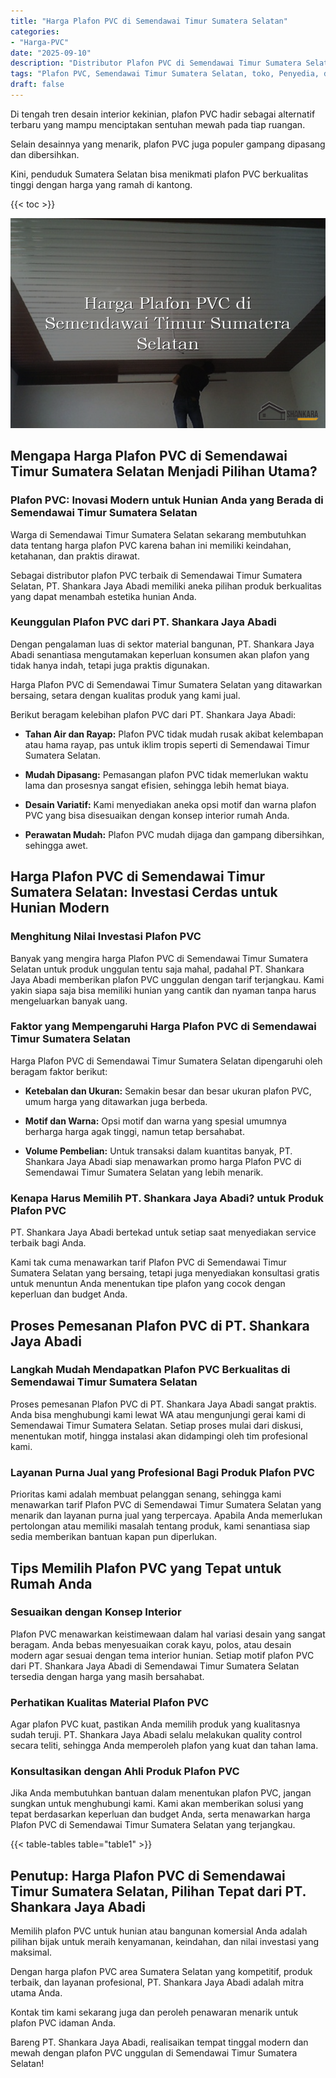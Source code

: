 ```yaml
---
title: "Harga Plafon PVC di Semendawai Timur Sumatera Selatan"
categories: 
- "Harga-PVC"
date: "2025-09-10"
description: "Distributor Plafon PVC di Semendawai Timur Sumatera Selatan bagi rumah, office, dan toko. Produk terbaik, pilihan motif, variasi warna modern, beserta servis pemasangan dikerjakan oleh tenaga ahli profesional serta kepastian resmi!|Servis penjualan Plafon PVC di Semendawai Timur Sumatera Selatan untuk keperluan hunian, office, atau gerai, dengan panel unggulan dan penempatan oleh tenaga ahli profesional dan garansi resmi.|Pilihan Plafon PVC di Semendawai Timur Sumatera Selatan yang andal untuk hunian, perkantoran, dan gerai, bersama produk unggulan dan penempatan dikerjakan oleh tim ahli serta kepastian resmi.|Penjualan Plafon PVC di Semendawai Timur Sumatera Selatan untuk rumah, office, serta gerai, dengan produk berkualitas dan penempatan ditangani oleh tim ahli, lengkap dengan jaminan resmi.}"
tags: "Plafon PVC, Semendawai Timur Sumatera Selatan, toko, Penyedia, distributor"
draft: false
---
```


Di tengah tren desain interior kekinian, plafon PVC hadir sebagai alternatif terbaru yang mampu menciptakan sentuhan mewah pada tiap ruangan.

Selain desainnya yang menarik, plafon PVC juga populer gampang dipasang dan dibersihkan.

Kini, penduduk Sumatera Selatan bisa menikmati plafon PVC berkualitas tinggi dengan harga yang ramah di kantong.

{{< toc >}}

![Harga Plafon PVC di Semendawai Timur Sumatera Selatan](/images/Harga-PVC/Harga-Plafon-PVC-di-Semendawai-Timur-Sumatera-Selatan.png)


## Mengapa Harga Plafon PVC di Semendawai Timur Sumatera Selatan Menjadi Pilihan Utama?

### Plafon PVC: Inovasi Modern untuk Hunian Anda yang Berada di Semendawai Timur Sumatera Selatan

Warga di Semendawai Timur Sumatera Selatan sekarang membutuhkan data tentang harga plafon PVC karena bahan ini memiliki keindahan, ketahanan, dan praktis dirawat.

Sebagai distributor plafon PVC terbaik di Semendawai Timur Sumatera Selatan, PT. Shankara Jaya Abadi memiliki aneka pilihan produk berkualitas yang dapat menambah estetika hunian Anda.

### Keunggulan Plafon PVC dari PT. Shankara Jaya Abadi

Dengan pengalaman luas di sektor material bangunan, PT. Shankara Jaya Abadi senantiasa mengutamakan keperluan konsumen akan plafon yang tidak hanya indah, tetapi juga praktis digunakan.

Harga Plafon PVC di Semendawai Timur Sumatera Selatan yang ditawarkan bersaing, setara dengan kualitas produk yang kami jual.

Berikut beragam kelebihan plafon PVC dari PT. Shankara Jaya Abadi:

- **Tahan Air dan Rayap:** Plafon PVC tidak mudah rusak akibat kelembapan atau hama rayap, pas untuk iklim tropis seperti di Semendawai Timur Sumatera Selatan.

- **Mudah Dipasang:** Pemasangan plafon PVC tidak memerlukan waktu lama dan prosesnya sangat efisien, sehingga lebih hemat biaya.

- **Desain Variatif:** Kami menyediakan aneka opsi motif dan warna plafon PVC yang bisa disesuaikan dengan konsep interior rumah Anda.

- **Perawatan Mudah:** Plafon PVC mudah dijaga dan gampang dibersihkan, sehingga awet.

## Harga Plafon PVC di Semendawai Timur Sumatera Selatan: Investasi Cerdas untuk Hunian Modern

### Menghitung Nilai Investasi Plafon PVC

Banyak yang mengira harga Plafon PVC di Semendawai Timur Sumatera Selatan untuk produk unggulan tentu saja mahal, padahal PT. Shankara Jaya Abadi memberikan plafon PVC unggulan dengan tarif terjangkau. Kami yakin siapa saja bisa memiliki hunian yang cantik dan nyaman tanpa harus mengeluarkan banyak uang.

### Faktor yang Mempengaruhi Harga Plafon PVC di Semendawai Timur Sumatera Selatan

Harga Plafon PVC di Semendawai Timur Sumatera Selatan dipengaruhi oleh beragam faktor berikut:

- **Ketebalan dan Ukuran:** Semakin besar dan besar ukuran plafon PVC, umum harga yang ditawarkan juga berbeda.

- **Motif dan Warna:** Opsi motif dan warna yang spesial umumnya berharga harga agak tinggi, namun tetap bersahabat.

- **Volume Pembelian:** Untuk transaksi dalam kuantitas banyak, PT. Shankara Jaya Abadi siap menawarkan promo harga Plafon PVC di Semendawai Timur Sumatera Selatan yang lebih menarik.

### Kenapa Harus Memilih PT. Shankara Jaya Abadi? untuk Produk Plafon PVC

PT. Shankara Jaya Abadi bertekad untuk setiap saat menyediakan service terbaik bagi Anda.

Kami tak cuma menawarkan tarif Plafon PVC di Semendawai Timur Sumatera Selatan yang bersaing, tetapi juga menyediakan konsultasi gratis untuk menuntun Anda menentukan tipe plafon yang cocok dengan keperluan dan budget Anda.

## Proses Pemesanan Plafon PVC di PT. Shankara Jaya Abadi

### Langkah Mudah Mendapatkan Plafon PVC Berkualitas di Semendawai Timur Sumatera Selatan

Proses pemesanan Plafon PVC di PT. Shankara Jaya Abadi sangat praktis. Anda bisa menghubungi kami lewat WA atau mengunjungi gerai kami di Semendawai Timur Sumatera Selatan. Setiap proses mulai dari diskusi, menentukan motif, hingga instalasi akan didampingi oleh tim profesional kami.

### Layanan Purna Jual yang Profesional Bagi Produk Plafon PVC

Prioritas kami adalah membuat pelanggan senang, sehingga kami menawarkan tarif Plafon PVC di Semendawai Timur Sumatera Selatan yang menarik dan layanan purna jual yang terpercaya. Apabila Anda memerlukan pertolongan atau memiliki masalah tentang produk, kami senantiasa siap sedia memberikan bantuan kapan pun diperlukan.

## Tips Memilih Plafon PVC yang Tepat untuk Rumah Anda

### Sesuaikan dengan Konsep Interior

Plafon PVC menawarkan keistimewaan dalam hal variasi desain yang sangat beragam. Anda bebas menyesuaikan corak kayu, polos, atau desain modern agar sesuai dengan tema interior hunian. Setiap motif plafon PVC dari PT. Shankara Jaya Abadi di Semendawai Timur Sumatera Selatan tersedia dengan harga yang masih bersahabat.

### Perhatikan Kualitas Material Plafon PVC

Agar plafon PVC kuat, pastikan Anda memilih produk yang kualitasnya sudah teruji. PT. Shankara Jaya Abadi selalu melakukan quality control secara teliti, sehingga Anda memperoleh plafon yang kuat dan tahan lama.

### Konsultasikan dengan Ahli Produk Plafon PVC

Jika Anda membutuhkan bantuan dalam menentukan plafon PVC, jangan sungkan untuk menghubungi kami. Kami akan memberikan solusi yang tepat berdasarkan keperluan dan budget Anda, serta menawarkan harga Plafon PVC di Semendawai Timur Sumatera Selatan yang terjangkau.

{{< table-tables table="table1" >}}

## Penutup: Harga Plafon PVC di Semendawai Timur Sumatera Selatan, Pilihan Tepat dari PT. Shankara Jaya Abadi

Memilih plafon PVC untuk hunian atau bangunan komersial Anda adalah pilihan bijak untuk meraih kenyamanan, keindahan, dan nilai investasi yang maksimal.

Dengan harga plafon PVC area Sumatera Selatan yang kompetitif, produk terbaik, dan layanan profesional, PT. Shankara Jaya Abadi adalah mitra utama Anda.

Kontak tim kami sekarang juga dan peroleh penawaran menarik untuk plafon PVC idaman Anda.

Bareng PT. Shankara Jaya Abadi, realisaikan tempat tinggal modern dan mewah dengan plafon PVC unggulan di Semendawai Timur Sumatera Selatan!